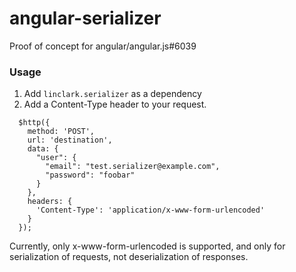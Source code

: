 angular-serializer
==================

Proof of concept for angular/angular.js#6039

### Usage

1. Add ```linclark.serializer``` as a dependency
2. Add a Content-Type header to your request.

```
  $http({
    method: 'POST',
    url: 'destination',
    data: {
      "user": {
        "email": "test.serializer@example.com",
        "password": "foobar"
      }
    },
    headers: {
      'Content-Type': 'application/x-www-form-urlencoded'
    }
  });
```

Currently, only x-www-form-urlencoded is supported, and only for serialization of requests, not deserialization of responses.
